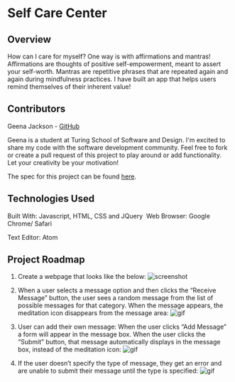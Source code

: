 # Self Care Center
## Overview
How can I care for myself? One way is with affirmations and mantras!
Affirmations are thoughts of positive self-empowerment, meant to assert your self-worth.
Mantras are repetitive phrases that are repeated again and again during mindfulness practices. I have built an app that helps users remind themselves of their inherent value!


## Contributors
​Geena Jackson - [GitHub](https://github.com/gjax78)​

Geena is a student at Turing School of Software and Design. I'm excited to share my code with the software development community. Feel free to fork or create a pull request of this project to play around or add functionality. Let your creativity be your motivation!​​​

The spec for this project can be found [here](https://frontend.turing.io/projects/module-1/self-care-center.html).


## Technologies Used
​Built With: Javascript, HTML, CSS and JQuery
​
Web Browser: Google Chrome/ Safari​

Text Editor: Atom​​​


## Project Roadmap


1. Create a webpage that looks like the below:
![screenshot](https://user-images.githubusercontent.com/88151743/146650296-995df712-20c3-41ea-8844-2af9d2eba8de.png)  


2. When a user selects a message option and then clicks the “Receive Message” button, the user sees a random message from the list of possible messages for that category. When the message appears, the meditation icon disappears from the message area:
![gif](https://user-images.githubusercontent.com/88151743/146650643-0917779a-f7df-44a3-9d13-d071e5ece1b0.gif)


3. User can add their own message: When the user clicks “Add Message” a form will appear in the message box. When the user clicks the “Submit” button, that message automatically displays in the message box, instead of the meditation icon:
![gif](https://user-images.githubusercontent.com/88151743/146650813-5f96d50f-16e6-4dab-be6f-b353aa08a4da.gif)


4. If the user doesn’t specify the type of message, they get an error and are unable to submit their message until the type is specified:
![gif](https://user-images.githubusercontent.com/88151743/146650869-5f1ad32e-7cbb-4deb-bcd5-19028adf12e4.gif)
